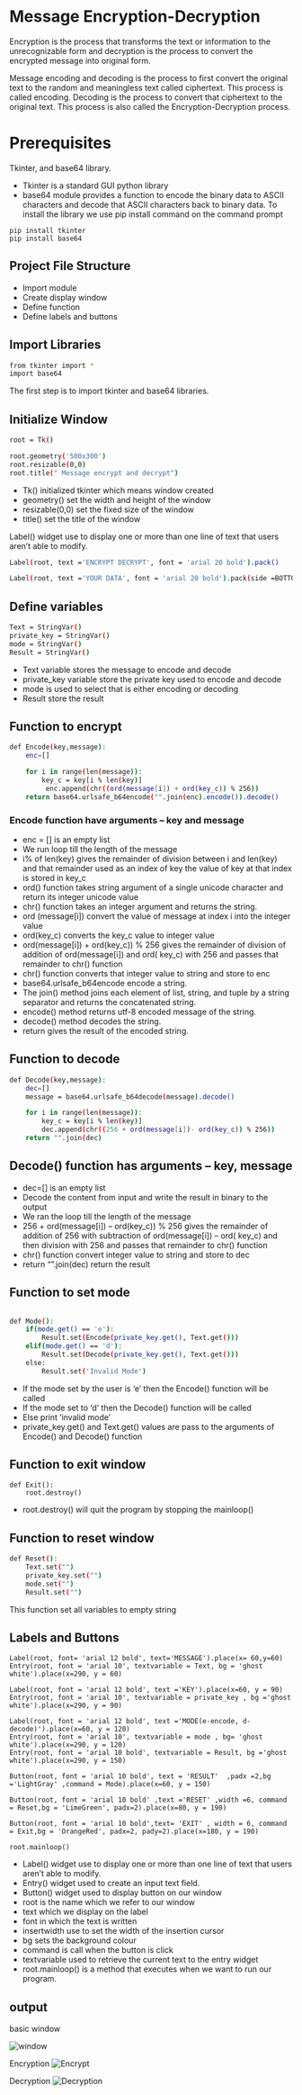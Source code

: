 
#   Message Encryption-Decryption

Encryption is the process that transforms the text or information to the unrecognizable form and decryption is the process to convert the encrypted message into original form.


Message encoding and decoding is the process to first convert the original text to the random and meaningless text called ciphertext. This process is called encoding. Decoding is the process to convert that ciphertext to the original text. This process is also called the Encryption-Decryption process.

#   Prerequisites

 Tkinter, and base64 library.
 - Tkinter is a standard GUI python library
- base64 module provides a function to encode the binary data to ASCII characters and decode that ASCII characters back to binary data.
To install the library we use pip install command on the command prompt

```
pip install tkinter
pip install base64

```



## Project File Structure  

- Import module
- Create display window
- Define function
- Define labels and buttons

## Import Libraries
```bash
from tkinter import *
import base64
```
The first step is to import tkinter and base64 libraries.

## Initialize Window

```bash
root = Tk()

root.geometry('500x300')
root.resizable(0,0)
root.title(" Message encrypt and decrypt")

```
- Tk() initialized tkinter which means window created
- geometry() set the width and height of the window
- resizable(0,0) set the fixed size of the window
- title() set the title of the window
 
 
 
Label() widget use to display one or more than one line of text that users aren’t able to modify.
 

```bash
Label(root, text ='ENCRYPT DECRYPT', font = 'arial 20 bold').pack()

Label(root, text ='YOUR DATA', font = 'arial 20 bold').pack(side =BOTTOM)
```


## Define variables
```bash
Text = StringVar()
private_key = StringVar()
mode = StringVar()
Result = StringVar()
```
- Text variable stores the message to encode and decode
- private_key variable store the private key used to encode and decode
- mode is used to select that is either encoding or decoding
 - Result store the result

## Function to encrypt


```bash
def Encode(key,message):
    enc=[]

    for i in range(len(message)):
        key_c = key[i % len(key)]
         enc.append(chr((ord(message[i]) + ord(key_c)) % 256))
    return base64.urlsafe_b64encode("".join(enc).encode()).decode()
```

### Encode function have arguments – key and message
- enc = [] is an empty list
- We run loop till the length of the message
- i% of len(key) gives the remainder of division between i and len(key) and that remainder used as an index of key the value of key at that index is stored in key_c
- ord() function takes string argument of a single unicode character and return its integer unicode value
- chr() function takes an integer argument and returns the string.
- ord (message[i]) convert the value of message at index i into the integer value
- ord(key_c) converts the key_c value to integer value
- ord(message[i]) + ord(key_c)) % 256 gives the remainder of division of addition of ord(message[i]) and ord( key_c) with 256 and passes that remainder to chr() function
- chr() function converts that integer value to string and store to enc
- base64.urlsafe_b64encode encode a string.
- The join() method joins each element of list, string, and tuple by a string separator and returns the concatenated string.
- encode() method returns utf-8 encoded message of the string.
- decode() method decodes the string.
- return gives the result of the encoded string.

##  Function to decode




```bash
def Decode(key,message):
    dec=[]
    message = base64.urlsafe_b64decode(message).decode()

    for i in range(len(message)):
        key_c = key[i % len(key)]
        dec.append(chr((256 + ord(message[i])- ord(key_c)) % 256))
    return "".join(dec)

```


## Decode() function has arguments – key, message
- dec=[] is an empty list
- Decode the content from input and write the result in binary to the output
- We ran the loop till the length of the message
- 256 + ord(message[i]) – ord(key_c)) % 256 gives the remainder of addition of 256 with subtraction of ord(message[i]) – ord( key_c) and then division with 256 and passes that remainder to chr() function
- chr() function convert integer value to string and store to dec
- return “”.join(dec) return the result

## Function to set mode


```bash

def Mode():
    if(mode.get() == 'e'):
        Result.set(Encode(private_key.get(), Text.get()))
    elif(mode.get() == 'd'):
        Result.set(Decode(private_key.get(), Text.get()))
    else:
        Result.set('Invalid Mode')

```
- If the mode set by the user is ‘e’ then the Encode() function will be called
- If the mode set to ‘d‘ then the Decode() function will be called
- Else print ‘invalid mode’
- private_key.get() and Text.get() values are pass to the arguments of Encode() and Decode() function

 

## Function to exit window
```
def Exit():
    root.destroy()

```
- root.destroy() will quit the program by stopping the mainloop()

## Function to reset window


```bash
def Reset():
    Text.set("")
    private_key.set("")
    mode.set("")
    Result.set("")         

```
This function set all variables to empty string
## Labels and Buttons
```
Label(root, font= 'arial 12 bold', text='MESSAGE').place(x= 60,y=60)
Entry(root, font = 'arial 10', textvariable = Text, bg = 'ghost white').place(x=290, y = 60)

Label(root, font = 'arial 12 bold', text ='KEY').place(x=60, y = 90)
Entry(root, font = 'arial 10', textvariable = private_key , bg ='ghost white').place(x=290, y = 90)

Label(root, font = 'arial 12 bold', text ='MODE(e-encode, d-decode)').place(x=60, y = 120)
Entry(root, font = 'arial 10', textvariable = mode , bg= 'ghost white').place(x=290, y = 120)
Entry(root, font = 'arial 10 bold', textvariable = Result, bg ='ghost white').place(x=290, y = 150)

Button(root, font = 'arial 10 bold', text = 'RESULT'  ,padx =2,bg ='LightGray' ,command = Mode).place(x=60, y = 150)

Button(root, font = 'arial 10 bold' ,text ='RESET' ,width =6, command = Reset,bg = 'LimeGreen', padx=2).place(x=80, y = 190)

Button(root, font = 'arial 10 bold',text= 'EXIT' , width = 6, command = Exit,bg = 'OrangeRed', padx=2, pady=2).place(x=180, y = 190)

root.mainloop()
```
- Label() widget use to display one or more than one line of text that users aren’t able to modify.
- Entry() widget used to create an input text field.
- Button() widget used to display button on our window
- root is the name which we refer to our window
- text which we display on the label
- font in which the text is written
- insertwidth use to set the width of the insertion cursor
- bg sets the background colour
- command is call when the button is click
- textvariable used to retrieve the current text to the entry widget
- root.mainloop() is a method that executes when we want to run our program.
##  output

basic window 

![window](https://github.com/yaswanthteja/-MessageEncrypter-Decrypter/blob/main/window.png)

Encryption
![Encrypt](https://github.com/yaswanthteja/-MessageEncrypter-Decrypter/blob/main/Encrypt.png)

Decryption
![Decryption](https://github.com/yaswanthteja/-MessageEncrypter-Decrypter/blob/main/Decrypt.png)
